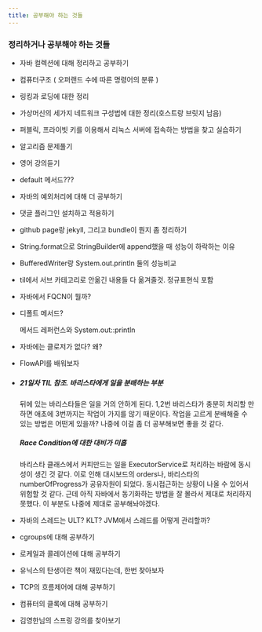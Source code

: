 ```yaml
---
title: 공부해야 하는 것들
---
```


### 정리하거나 공부해야 하는 것들

* 자바 컬렉션에 대해 정리하고 공부하기

* 컴퓨터구조 ( 오퍼랜드 수에 따른 명령어의 분류 )

* 링킹과 로딩에 대한 정리

* 가상머신의 세가지 네트워크 구성법에 대한 정리(호스트랑 브릿지 남음)

* 퍼블릭, 프라이빗 키를 이용해서 리눅스 서버에 접속하는 방법을 찾고 실습하기

* 알고리즘 문제풀기

* 영어 강의듣기

* default 메서드???

* 자바의 예외처리에 대해 더 공부하기

* 댓글 플러그인 설치하고 적용하기

* github page랑 jekyll, 그리고 bundle이 뭔지 좀 정리하기

* String.format으로 StringBuilder에 append했을 때 성능이 하락하는 이유

* BufferedWriter랑 System.out.println 둘의 성능비교

* til에서 서브 카테고리로 안옮긴 내용들 다 옮겨줄것. 정규표현식 포함

* 자바에서 FQCN이 뭘까?

* 디폴트 메서드?

  메서드 레퍼런스와 System.out::println
  
* 자바에는 클로저가 없다? 왜?

* FlowAPI를 배워보자

* ##### 21일차 TIL 참조. 바리스타에게 일을 분배하는 부분

  뒤에 있는 바리스타들은 일을 거의 안하게 된다. 1,2번 바리스타가 충분히 처리할 만하면 애초에 3번까지는 작업이 가지를 않기 때문이다. 작업을 고르게 분배해줄 수 있는 방법은 어떤게 있을까? 나중에 이걸 좀 더 공부해보면 좋을 것 같다.

  ##### Race Condition에 대한 대비가 미흡

  바리스타 클래스에서 커피만드는 일을 ExecutorService로 처리하는 바람에 동시성이 생긴 것 같다. 이로 인해 대시보드의 orders나, 바리스타의 numberOfProgress가 공유자원이 되었다. 동시접근하는 상황이 나올 수 있어서 위험할 것 같다. 근데 아직 자바에서 동기화하는 방법을 잘 몰라서 제대로 처리하지 못했다. 이 부분도 나중에 제대로 공부해놔야겠다.

* 자바의 스레드는 ULT? KLT? JVM에서 스레드를 어떻게 관리할까?

* cgroups에 대해 공부하기

* 로케일과 콜레이션에 대해 공부하기

* 유닉스의 탄생이란 책이 재밌다는데, 한번 찾아보자

* TCP의 흐름제어에 대해 공부하기

* 컴퓨터의 클록에 대해 공부하기

* 김영한님의 스프링 강의를 찾아보기